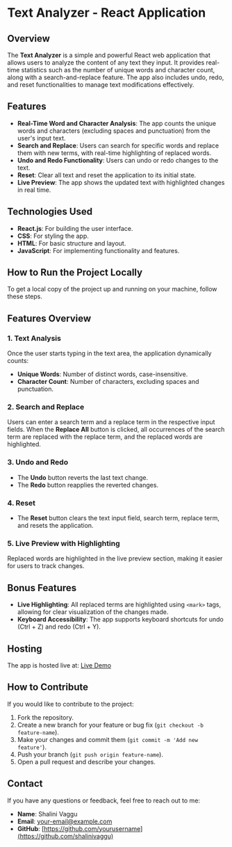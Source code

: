 # Text Analyzer - React Application

## Overview

The **Text Analyzer** is a simple and powerful React web application that allows users to analyze the content of any text they input. It provides real-time statistics such as the number of unique words and character count, along with a search-and-replace feature. The app also includes undo, redo, and reset functionalities to manage text modifications effectively.

## Features

- **Real-Time Word and Character Analysis**: The app counts the unique words and characters (excluding spaces and punctuation) from the user's input text.
- **Search and Replace**: Users can search for specific words and replace them with new terms, with real-time highlighting of replaced words.
- **Undo and Redo Functionality**: Users can undo or redo changes to the text.
- **Reset**: Clear all text and reset the application to its initial state.
- **Live Preview**: The app shows the updated text with highlighted changes in real time.

## Technologies Used

- **React.js**: For building the user interface.
- **CSS**: For styling the app.
- **HTML**: For basic structure and layout.
- **JavaScript**: For implementing functionality and features.

## How to Run the Project Locally

To get a local copy of the project up and running on your machine, follow these steps.

## Features Overview

### 1. **Text Analysis**

Once the user starts typing in the text area, the application dynamically counts:
- **Unique Words**: Number of distinct words, case-insensitive.
- **Character Count**: Number of characters, excluding spaces and punctuation.

### 2. **Search and Replace**

Users can enter a search term and a replace term in the respective input fields. When the **Replace All** button is clicked, all occurrences of the search term are replaced with the replace term, and the replaced words are highlighted.

### 3. **Undo and Redo**

- The **Undo** button reverts the last text change.
- The **Redo** button reapplies the reverted changes.

### 4. **Reset**

- The **Reset** button clears the text input field, search term, replace term, and resets the application.

### 5. **Live Preview with Highlighting**

Replaced words are highlighted in the live preview section, making it easier for users to track changes.

## Bonus Features

- **Live Highlighting**: All replaced terms are highlighted using `<mark>` tags, allowing for clear visualization of the changes made.
- **Keyboard Accessibility**: The app supports keyboard shortcuts for undo (Ctrl + Z) and redo (Ctrl + Y).
  
## Hosting

The app is hosted live at: [Live Demo]((https://text-analyzer-black.vercel.app/)) 

## How to Contribute

If you would like to contribute to the project:

1. Fork the repository.
2. Create a new branch for your feature or bug fix (`git checkout -b feature-name`).
3. Make your changes and commit them (`git commit -m 'Add new feature'`).
4. Push your branch (`git push origin feature-name`).
5. Open a pull request and describe your changes.


## Contact

If you have any questions or feedback, feel free to reach out to me:

- **Name**: Shalini Vaggu
- **Email**: [your-email@example.com](mailto:your-vaggushalini@gmail.com)
- **GitHub**: [https://github.com/yourusername](https://github.com/shalinivaggu)
```
